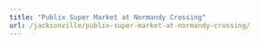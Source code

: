 ```yaml
---
title: "Publix Super Market at Normandy Crossing"
url: /jacksonville/publix-super-market-at-normandy-crossing/
---
```

